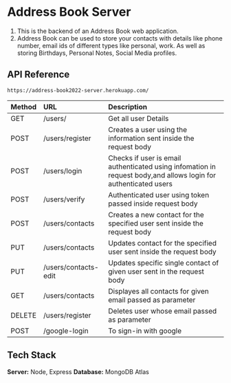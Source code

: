 
# Address Book Server

1. This is the backend of an Address Book web application.
2. Address Book can be used to store your contacts with details like
phone number, email ids of different types like personal, work.
As well as storing Birthdays, Personal Notes, Social Media profiles.


## API Reference


```https://address-book2022-server.herokuapp.com/
https://address-book2022-server.herokuapp.com/
```

| Method    | URL      | Description                       |
| :-------- | :------- | :-------------------------------- |
|       GET | /users/ |   Get all user Details            |
|      POST | /users/register |    Creates a user using the information sent inside the request body                               |
|POST|/users/login|Checks if user is email authenticated using infomation in request body,and allows login for authenticated users|
|POST|/users/verify|Authenticated user using token passed inside request body|
|POST|/users/contacts|Creates a new contact for the specified user sent inside the request body|
|PUT|/users/contacts|Updates contact for the specified user sent inside the request body|
|PUT|/users/contacts-edit|Updates specific single contact of given user sent in the request body|
|GET|/users/contacts|Displayes all contacts for given email passed as parameter|
|DELETE|/users/register|Deletes user whose email passed as parameter|
|POST|/google-login|To sign-in with google|

## Tech Stack

**Server:** Node, Express
**Database:** MongoDB Atlas

